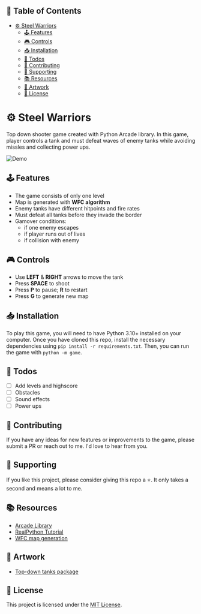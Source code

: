 ## 📃 Table of Contents
- [⚙ Steel Warriors](#-steel-warriors)
  - [🕹 Features](#-features)
  - [🎮 Controls](#-controls)
  - [📥 Installation](#-installation)
  - [🎯 Todos](#-todos)
  - [🤝 Contributing](#-contributing)
  - [💖 Supporting](#-supporting)
  - [📚 Resources](#-resources)
  - [🎨 Artwork](#-artwork)
  - [📜 License](#-license)

# ⚙ Steel Warriors

Top down shooter game created with Python Arcade library. In this game, player controls a tank and must defeat waves of enemy tanks while avoiding missles and collecting power ups.

![Demo](/demo_gameplay.gif)


## 🕹 Features

- The game consists of only one level 
- Map is generated with **WFC algorithm**
- Enemy tanks have different hitpoints and fire rates
- Must defeat all tanks before they invade the border
- Gamover conditions:
  - if one enemy escapes
  - if player runs out of lives
  - if collision with enemy

## 🎮 Controls

- Use **LEFT** & **RIGHT** arrows to move the tank
- Press **SPACE** to shoot
- Press **P** to pause; **R** to restart
- Press **G** to generate new map

## 📥 Installation

To play this game, you will need to have Python 3.10+ installed on your computer. Once you have cloned this repo, install the necessary dependencies using `pip install -r requirements.txt`. Then, you can run the game with `python -m game`.

## 🎯 Todos

- [ ] Add levels and highscore
- [ ] Obstacles
- [ ] Sound effects
- [ ] Power ups

## 🤝 Contributing

If you have any ideas for new features or improvements to the game, please submit a PR or reach out to me. I'd love to hear from you.

## 💖 Supporting

If you like this project, please consider giving this repo a ⭐. It only takes a second and means a lot to me.

## 📚 Resources

- [Arcade Library](https://arcade.academy/)
- [RealPython Tutorial](https://realpython.com/arcade-python-game-framework/)
- [WFC map generation](https://github.com/IndieCoderMM/algo-lab/tree/master/Map-generator)

## 🎨 Artwork

- [Top-down tanks package](https://www.kenney.nl/assets/topdown-tanks-redux)

## 📜 License

This project is licensed under the [MIT License](./LICENSE).